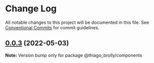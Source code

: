 # Change Log

All notable changes to this project will be documented in this file.
See [Conventional Commits](https://conventionalcommits.org) for commit guidelines.

## [0.0.3](https://github.com/thiagobrolly/ds-exemple/compare/v0.0.2...v0.0.3) (2022-05-03)

**Note:** Version bump only for package @thiago_brolly/components
